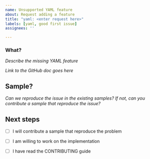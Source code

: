 ```yaml
---
name: Unsupported YAML feature
about: Request adding a feature
title: "yaml: <enter request here>"
labels: [yaml, good first issue]
assignees: ''

---
```


### What?
_Describe the missing YAML feature_


_Link to the GitHub doc goes here_


## Sample?
_Can we reproduce the issue in the existing samples?_
_If not, can you contribute a sample that reproduce the issue?_


## Next steps

- [ ] I will contribute a sample that reproduce the problem
- [ ] I am willing to work on the implementation
- [ ] I have read the CONTRIBUTING guide



